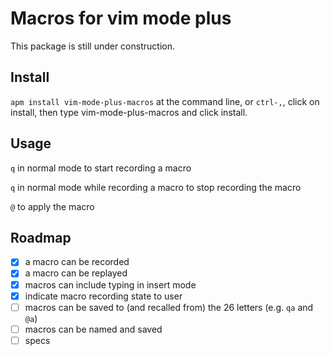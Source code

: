 # Macros for vim mode plus
This package is still under construction.

## Install
`apm install vim-mode-plus-macros` at the command line, or `ctrl-,`, click on install, then type vim-mode-plus-macros and click install.

## Usage
`q` in normal mode to start recording a macro

`q` in normal mode while recording a macro to stop recording the macro

`@` to apply the macro

## Roadmap
- [x] a macro can be recorded
- [x] a macro can be replayed
- [x] macros can include typing in insert mode
- [x] indicate macro recording state to user
- [ ] macros can be saved to (and recalled from) the 26 letters (e.g. `qa` and `@a`)
- [ ] macros can be named and saved
- [ ] specs
